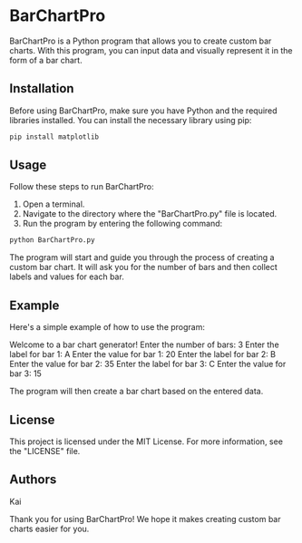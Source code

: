 # BarChartPro

BarChartPro is a Python program that allows you to create custom bar charts. With this program, you can input data and visually represent it in the form of a bar chart.

## Installation

Before using BarChartPro, make sure you have Python and the required libraries installed. You can install the necessary library using pip:

```bash
pip install matplotlib
````

## Usage
Follow these steps to run BarChartPro:

1. Open a terminal.
2. Navigate to the directory where the "BarChartPro.py" file is located.
3. Run the program by entering the following command:

````bash
python BarChartPro.py
`````

The program will start and guide you through the process of creating a custom bar chart. It will ask you for the number of bars and then collect labels and values for each bar.

## Example
Here's a simple example of how to use the program:

Welcome to a bar chart generator!
Enter the number of bars: 3
Enter the label for bar 1: A
Enter the value for bar 1: 20
Enter the label for bar 2: B
Enter the value for bar 2: 35
Enter the label for bar 3: C
Enter the value for bar 3: 15


The program will then create a bar chart based on the entered data.

## License
This project is licensed under the MIT License. For more information, see the "LICENSE" file.

## Authors
Kai 



Thank you for using BarChartPro! We hope it makes creating custom bar charts easier for you.





